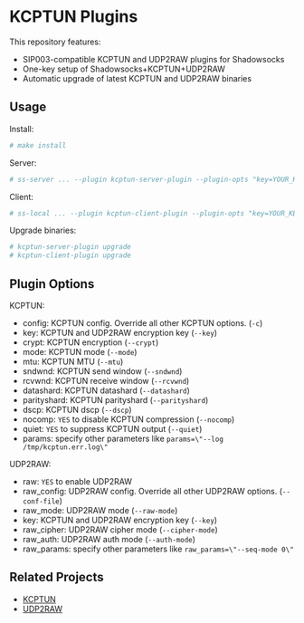 # KCPTUN Plugins

This repository features:

* SIP003-compatible KCPTUN and UDP2RAW plugins for Shadowsocks
* One-key setup of Shadowsocks+KCPTUN+UDP2RAW
* Automatic upgrade of latest KCPTUN and UDP2RAW binaries

## Usage

Install:

```bash
# make install
```

Server:

```bash
# ss-server ... --plugin kcptun-server-plugin --plugin-opts "key=YOUR_KEY;raw=YES"
```

Client:

```bash
# ss-local ... --plugin kcptun-client-plugin --plugin-opts "key=YOUR_KEY;raw=YES"
```

Upgrade binaries:

```bash
# kcptun-server-plugin upgrade
# kcptun-client-plugin upgrade
```

## Plugin Options

KCPTUN:

* config: KCPTUN config. Override all other KCPTUN options. (``-c``)
* key: KCPTUN and UDP2RAW encryption key (``--key``)
* crypt: KCPTUN encryption (``--crypt``)
* mode: KCPTUN mode (``--mode``)
* mtu: KCPTUN MTU (``--mtu``)
* sndwnd: KCPTUN send window (``--sndwnd``)
* rcvwnd: KCPTUN receive window (``--rcvwnd``)
* datashard: KCPTUN datashard (``--datashard``)
* parityshard: KCPTUN parityshard (``--parityshard``)
* dscp: KCPTUN dscp (``--dscp``)
* nocomp: ``YES`` to disable KCPTUN compression (``--nocomp``)
* quiet: ``YES`` to suppress KCPTUN output (``--quiet``)
* params: specify other parameters like ``params=\"--log /tmp/kcptun.err.log\"``

UDP2RAW:

* raw: ``YES`` to enable UDP2RAW
* raw_config: UDP2RAW config. Override all other UDP2RAW options. (``--conf-file``)
* raw_mode: UDP2RAW mode (``--raw-mode``)
* key: KCPTUN and UDP2RAW encryption key (``--key``)
* raw_cipher: UDP2RAW cipher mode (``--cipher-mode``)
* raw_auth: UDP2RAW auth mode (``--auth-mode``)
* raw_params: specify other parameters like ``raw_params=\"--seq-mode 0\"``


## Related Projects

* [KCPTUN](https://github.com/xtaci/kcptun)
* [UDP2RAW](https://github.com/wangyu-/udp2raw-tunnel)

